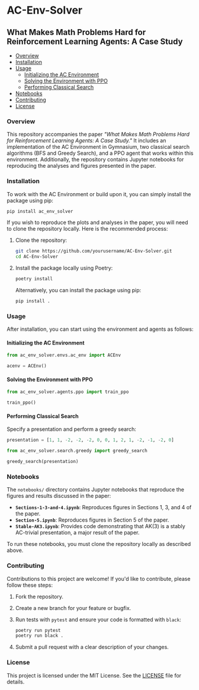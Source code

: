 # AC-Env-Solver
## What Makes Math Problems Hard for Reinforcement Learning Agents: A Case Study

- [Overview](#overview)
- [Installation](#installation)
- [Usage](#usage)
  - [Initializing the AC Environment](#initializing-the-ac-environment)
  - [Solving the Environment with PPO](#solving-the-environment-with-ppo)
  - [Performing Classical Search](#performing-classical-search)
- [Notebooks](#notebooks)
- [Contributing](#contributing)
- [License](#license)



### Overview

This repository accompanies the paper *"What Makes Math Problems Hard for Reinforcement Learning Agents: A Case Study."* It includes an implementation of the AC Environment in Gymnasium, two classical search algorithms (BFS and Greedy Search), and a PPO agent that works within this environment. Additionally, the repository contains Jupyter notebooks for reproducing the analyses and figures presented in the paper.

### Installation

To work with the AC Environment or build upon it, you can simply install the package using pip:

```bash
pip install ac_env_solver
```

If you wish to reproduce the plots and analyses in the paper, you will need to clone the repository locally. Here is the recommended process:

1. Clone the repository:

   ```bash
   git clone https://github.com/yourusername/AC-Env-Solver.git
   cd AC-Env-Solver
   ```

2. Install the package locally using Poetry:

   ```bash
   poetry install
   ```

   Alternatively, you can install the package using pip:

   ```bash
   pip install .
   ```

### Usage

After installation, you can start using the environment and agents as follows:

#### Initializing the AC Environment

```python
from ac_env_solver.envs.ac_env import ACEnv

acenv = ACEnv()
```

#### Solving the Environment with PPO

```python
from ac_env_solver.agents.ppo import train_ppo

train_ppo()
```

#### Performing Classical Search

Specify a presentation and perform a greedy search:

```python
presentation = [1, 1, -2, -2, -2, 0, 0, 1, 2, 1, -2, -1, -2, 0]

from ac_env_solver.search.greedy import greedy_search

greedy_search(presentation)
```

### Notebooks

The `notebooks/` directory contains Jupyter notebooks that reproduce the figures and results discussed in the paper:

- **`Sections-1-3-and-4.ipynb`**: Reproduces figures in Sections 1, 3, and 4 of the paper.
- **`Section-5.ipynb`**: Reproduces figures in Section 5 of the paper.
- **`Stable-AK3.ipynb`**: Provides code demonstrating that AK(3) is a stably AC-trivial presentation, a major result of the paper.

To run these notebooks, you must clone the repository locally as described above.

### Contributing

Contributions to this project are welcome! If you'd like to contribute, please follow these steps:

1. Fork the repository.
2. Create a new branch for your feature or bugfix.
3. Run tests with `pytest` and ensure your code is formatted with `black`:

   ```bash
   poetry run pytest
   poetry run black .
   ```

4. Submit a pull request with a clear description of your changes.

### License

This project is licensed under the MIT License. See the [LICENSE](LICENSE) file for details.